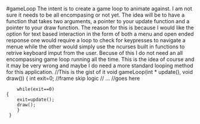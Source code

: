 #gameLoop
The intent is to create a game loop to animate against. I am not sure it needs to be all encompasing or not yet.
The idea will be to have a function that takes two arguments, a pointer to your update function and a pointer to 
your draw function. The reason for this is because I would like the option for text based interaction in the form
of both a menu and open ended response one would require a loop to check for keypresses to navigate a menue
while the other would simply use the ncurses built in functions to retrive keyboard imput from the user.
Becuse of this I do not need an all encompassing game loop running all the time. This is the idea of course
and it may be very wrong and maybe I do need a more standard looping method for this application. 
    //This is the gist of it
    void gameLoop(int * update(), void draw())
     {
     	int exit=0;
 	//frame skip logic
 	// ...
 	//goes here
 
     	while(exit==0)
 	{
 		exit=update();
 		draw();
       	}
     }
